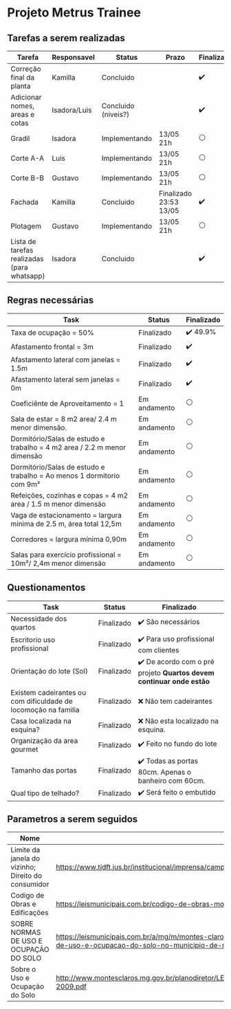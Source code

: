 # Projeto Metrus Trainee

## Tarefas a serem realizadas
| Tarefa           | Responsavel | Status | Prazo | Finalizado | 
|----------------|-----------------|-----------------|-----------|-----------|
| Correção final da planta	| Kamilla | Concluido | | :heavy_check_mark:
| Adicionar nomes, areas e cotas	| Isadora/Luis | Concluido (niveis?) | | :heavy_check_mark:
| Gradil	| Isadora | Implementando | 13/05 21h | :white_circle:
| Corte A-A	| Luis | Implementando | 13/05 21h | :white_circle:
| Corte B-B	| Gustavo | Implementando | 13/05 21h | :white_circle:
| Fachada	| Kamilla | Concluido | Finalizado 23:53 13/05 | :heavy_check_mark:
| Plotagem	| Gustavo | Implementando | 13/05 21h | :white_circle:
| Lista de tarefas realizadas (para whatsapp)	| Isadora | Concluido | | :heavy_check_mark:

## Regras necessárias
| Task           | Status | Finalizado | 
|----------------|-----------------|-----------|
| Taxa de ocupação = 50% | Finalizado | :heavy_check_mark: 49.9%
| Afastamento frontal = 3m   | Finalizado | :heavy_check_mark:
| Afastamento lateral com janelas = 1.5m | Finalizado | :heavy_check_mark:
| Afastamento lateral sem janelas = 0m | Finalizado | :heavy_check_mark:
| Coeficiênte de Aproveitamento = 1   | Em andamento | :white_circle:
| Sala de estar =  8 m2 area/ 2.4 m menor dimensão. | Em andamento | :white_circle:
| Dormitório/Salas de estudo e trabalho = 4 m2 area / 2.2 m menor dimensão  | Em andamento | :white_circle:
| Dormitório/Salas de estudo e trabalho = Ao menos 1 dormitorio com 9m²  | Em andamento | :white_circle:
| Refeições, cozinhas e copas = 4 m2 area / 1.5 m menor dimensão  | Em andamento | :white_circle:
| Vaga de estacionamento = largura mínima de 2.5 m, área total 12,5m | Em andamento | :white_circle:
| Corredores = largura mínima 0,90m | Em andamento | :white_circle:
| Salas para exercício profissional = 10m²/ 2,4m menor dimensão | Em andamento | :white_circle:


## Questionamentos
| Task           | Status | Finalizado | 
|----------------|-----------------|-----------|
| Necessidade dos quartos | Finalizado | :heavy_check_mark: São necessários
| Escritorio uso profissional   | Finalizado | :heavy_check_mark: Para uso profissional com clientes
| Orientação do lote (Sol)   | Finalizado | :heavy_check_mark: De acordo com o pré projeto **Quartos devem continuar onde estão**
| Existem cadeirantes ou com dificuldade de locomoção na familia   | Finalizado | :x: Não tem cadeirantes
| Casa localizada na esquina?  | Finalizado | :x: Não esta localizado na esquina.
| Organização da area gourmet  | Finalizado | :heavy_check_mark: Feito no fundo do lote
| Tamanho das portas  | Finalizado | :heavy_check_mark: Todas as portas 80cm. Apenas o banheiro com 60cm.
| Qual tipo de telhado?  | Finalizado | :heavy_check_mark: Será feito o embutido


## Parametros a serem seguidos

| Nome           | URL | 
|----------------|-----------|
|Limite da janela do vizinho; Direito do consumidor | https://www.tjdft.jus.br/institucional/imprensa/campanhas-e-produtos/direito-facil/edicao-semanal/limite-da-janela-do-vizinho 
| Codigo de Obras e Edificações | https://leismunicipais.com.br/codigo-de-obras-montes-claros-mg
| SOBRE NORMAS DE USO E OCUPAÇÃO DO SOLO | https://leismunicipais.com.br/a/mg/m/montes-claros/lei-ordinaria/2002/304/3031/lei-ordinaria-n-3031-2002-dispoe-sobre-normas-de-uso-e-ocupacao-do-solo-no-municipio-de-montes-claros-e-da-outras-providencias
| Sobre o Uso e Ocupação do Solo | http://www.montesclaros.mg.gov.br/planodiretor/LEIS/Lei%20Uso%20e%20Ocupa%C3%A7%C3%A3o%20do%20Solol%20no.%204198-2009.pdf